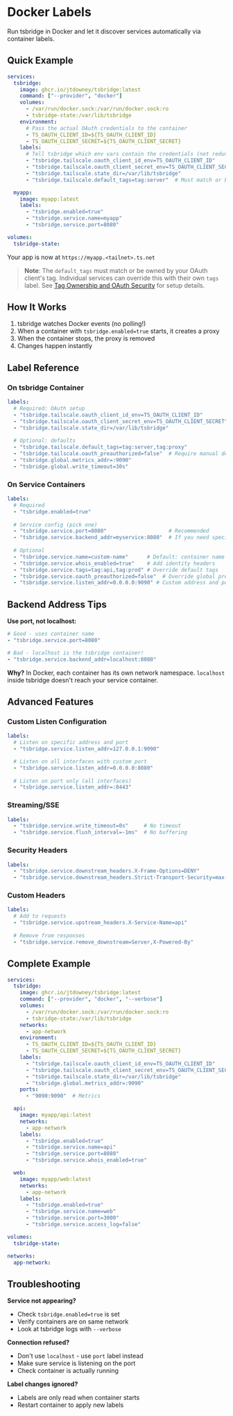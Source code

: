 # Docker Labels

Run tsbridge in Docker and let it discover services automatically via container labels.

## Quick Example

```yaml
services:
  tsbridge:
    image: ghcr.io/jtdowney/tsbridge:latest
    command: ["--provider", "docker"]
    volumes:
      - /var/run/docker.sock:/var/run/docker.sock:ro
      - tsbridge-state:/var/lib/tsbridge
    environment:
      # Pass the actual OAuth credentials to the container
      - TS_OAUTH_CLIENT_ID=${TS_OAUTH_CLIENT_ID}
      - TS_OAUTH_CLIENT_SECRET=${TS_OAUTH_CLIENT_SECRET}
    labels:
      # Tell tsbridge which env vars contain the credentials (not redundant - both are needed)
      - "tsbridge.tailscale.oauth_client_id_env=TS_OAUTH_CLIENT_ID"
      - "tsbridge.tailscale.oauth_client_secret_env=TS_OAUTH_CLIENT_SECRET"
      - "tsbridge.tailscale.state_dir=/var/lib/tsbridge"
      - "tsbridge.tailscale.default_tags=tag:server"  # Must match or be owned by your OAuth client's tag

  myapp:
    image: myapp:latest
    labels:
      - "tsbridge.enabled=true"
      - "tsbridge.service.name=myapp"
      - "tsbridge.service.port=8080"

volumes:
  tsbridge-state:
```

Your app is now at `https://myapp.<tailnet>.ts.net`

> **Note**: The `default_tags` must match or be owned by your OAuth client's tag. Individual services can override this with their own `tags` label. See [Tag Ownership and OAuth Security](configuration-reference.md#tag-ownership-and-oauth-security) for setup details.

## How It Works

1. tsbridge watches Docker events (no polling!)
2. When a container with `tsbridge.enabled=true` starts, it creates a proxy
3. When the container stops, the proxy is removed
4. Changes happen instantly

## Label Reference

### On tsbridge Container

```yaml
labels:
  # Required: OAuth setup
  - "tsbridge.tailscale.oauth_client_id_env=TS_OAUTH_CLIENT_ID"
  - "tsbridge.tailscale.oauth_client_secret_env=TS_OAUTH_CLIENT_SECRET"
  - "tsbridge.tailscale.state_dir=/var/lib/tsbridge"
  
  # Optional: defaults
  - "tsbridge.tailscale.default_tags=tag:server,tag:proxy"
  - "tsbridge.tailscale.oauth_preauthorized=false"  # Require manual device approval (default: true)
  - "tsbridge.global.metrics_addr=:9090"
  - "tsbridge.global.write_timeout=30s"
```

### On Service Containers

```yaml
labels:
  # Required
  - "tsbridge.enabled=true"
  
  # Service config (pick one)
  - "tsbridge.service.port=8080"                    # Recommended
  - "tsbridge.service.backend_addr=myservice:8080"  # If you need specific host
  
  # Optional
  - "tsbridge.service.name=custom-name"      # Default: container name
  - "tsbridge.service.whois_enabled=true"    # Add identity headers
  - "tsbridge.service.tags=tag:api,tag:prod" # Override default tags
  - "tsbridge.service.oauth_preauthorized=false"  # Override global preauth setting (global default: true)
  - "tsbridge.service.listen_addr=0.0.0.0:9090" # Custom address and port
```

## Backend Address Tips

**Use port, not localhost:**
```yaml
# Good - uses container name
- "tsbridge.service.port=8080"

# Bad - localhost is the tsbridge container!
- "tsbridge.service.backend_addr=localhost:8080"
```

**Why?** In Docker, each container has its own network namespace. `localhost` inside tsbridge doesn't reach your service container.

## Advanced Features

### Custom Listen Configuration

```yaml
labels:
  # Listen on specific address and port
  - "tsbridge.service.listen_addr=127.0.0.1:9090"

  # Listen on all interfaces with custom port
  - "tsbridge.service.listen_addr=0.0.0.0:8080"
  
  # Listen on port only (all interfaces)
  - "tsbridge.service.listen_addr=:8443"
```

### Streaming/SSE

```yaml
labels:
  - "tsbridge.service.write_timeout=0s"     # No timeout
  - "tsbridge.service.flush_interval=-1ms"  # No buffering
```

### Security Headers

```yaml
labels:
  - "tsbridge.service.downstream_headers.X-Frame-Options=DENY"
  - "tsbridge.service.downstream_headers.Strict-Transport-Security=max-age=31536000"
```

### Custom Headers

```yaml
labels:
  # Add to requests
  - "tsbridge.service.upstream_headers.X-Service-Name=api"
  
  # Remove from responses
  - "tsbridge.service.remove_downstream=Server,X-Powered-By"
```

## Complete Example

```yaml
services:
  tsbridge:
    image: ghcr.io/jtdowney/tsbridge:latest
    command: ["--provider", "docker", "--verbose"]
    volumes:
      - /var/run/docker.sock:/var/run/docker.sock:ro
      - tsbridge-state:/var/lib/tsbridge
    networks:
      - app-network
    environment:
      - TS_OAUTH_CLIENT_ID=${TS_OAUTH_CLIENT_ID}
      - TS_OAUTH_CLIENT_SECRET=${TS_OAUTH_CLIENT_SECRET}
    labels:
      - "tsbridge.tailscale.oauth_client_id_env=TS_OAUTH_CLIENT_ID"
      - "tsbridge.tailscale.oauth_client_secret_env=TS_OAUTH_CLIENT_SECRET"
      - "tsbridge.tailscale.state_dir=/var/lib/tsbridge"
      - "tsbridge.global.metrics_addr=:9090"
    ports:
      - "9090:9090"  # Metrics

  api:
    image: myapp/api:latest
    networks:
      - app-network
    labels:
      - "tsbridge.enabled=true"
      - "tsbridge.service.name=api"
      - "tsbridge.service.port=8080"
      - "tsbridge.service.whois_enabled=true"

  web:
    image: myapp/web:latest
    networks:
      - app-network
    labels:
      - "tsbridge.enabled=true"
      - "tsbridge.service.name=web"
      - "tsbridge.service.port=3000"
      - "tsbridge.service.access_log=false"

volumes:
  tsbridge-state:

networks:
  app-network:
```

## Troubleshooting

**Service not appearing?**
- Check `tsbridge.enabled=true` is set
- Verify containers are on same network
- Look at tsbridge logs with `--verbose`

**Connection refused?**
- Don't use `localhost` - use `port` label instead
- Make sure service is listening on the port
- Check container is actually running

**Label changes ignored?**
- Labels are only read when container starts
- Restart container to apply new labels